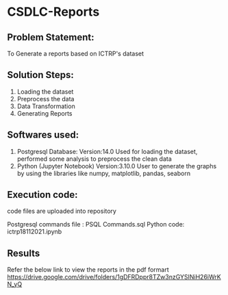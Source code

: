 # CSDLC-Reports

Problem Statement: 
---
To Generate a reports based on ICTRP's dataset

Solution Steps: 
---
1) Loading the dataset
2) Preprocess the data 
3) Data Transformation
4) Generating Reports

Softwares used:
---
1) Postgresql Database: 
  Version:14.0
  Used for loading the dataset, performed some analysis to preprocess the clean data
2) Python (Jupyter Notebook)
  Version:3.10.0
  User to generate the graphs by using the libraries like numpy, matplotlib, pandas, seaborn 

Execution code:
---
code files are uploaded into repository

Postgresql commands file : PSQL Commands.sql
Python code: ictrp18112021.ipynb

Results
---
Refer the below link to view the reports in the pdf formart
https://drive.google.com/drive/folders/1gDFRDppr8TZw3nzGYSINiH26iWrKN_yQ
